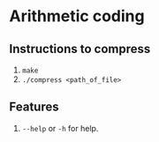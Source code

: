 # Arithmetic coding

## Instructions to compress
1. `make`
2. `./compress <path_of_file>`

## Features
1. `--help` or `-h` for help.
